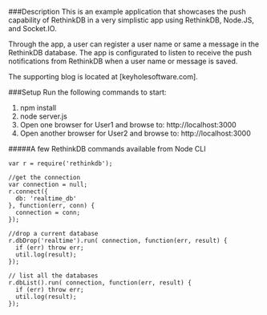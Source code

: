 ###Description
This is an example application that showcases the push capability of RethinkDB in a very simplistic app using RethinkDB, Node.JS, and Socket.IO.

Through the app, a user can register a user name or same a message in the RethinkDB database.  The app is configurated to listen to receive the push notifications from RethinkDB when a user name or message is saved.

The supporting blog is located at [keyholesoftware.com].

###Setup
Run the following commands to start:
<ol>
  <li>npm install</li>
  <li>node server.js</li>
  <li>Open one browser for User1 and browse to: http://localhost:3000</li>
  <li>Open another browser for User2 and browse to: http://localhost:3000</li>
</ol>


#####A few RethinkDB commands available from Node CLI
```
var r = require('rethinkdb');

//get the connection
var connection = null;
r.connect({
  db: 'realtime_db'
}, function(err, conn) {
  connection = conn;
});

//drop a current database
r.dbDrop('realtime').run( connection, function(err, result) {
  if (err) throw err;
  util.log(result);
});

// list all the databases
r.dbList().run( connection, function(err, result) {
  if (err) throw err;
  util.log(result);
});
```

